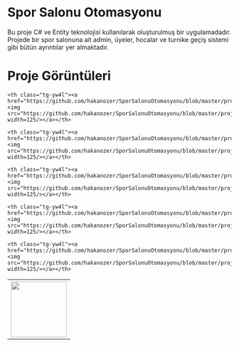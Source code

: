 
# Spor Salonu Otomasyonu

Bu proje C# ve Entity teknolojisi kullanılarak oluşturulmuş bir uygulamadadır. Projede bir spor salonuna ait admin, üyeler, hocalar ve turnike geçiş sistemi gibi bütün ayrıntılar yer almaktadır.


# Proje Görüntüleri

<table class="tg">
  <tr>
  
  <th class="tg-yw4l"><a href="https://github.com/hakanozer/SporSalonuOtomasyonu/blob/master/proje_goruntuleri/1.png"><img src="https://github.com/hakanozer/SporSalonuOtomasyonu/blob/master/proje_goruntuleri/1.png" width=125/></a></th>
  
    <th class="tg-yw4l"><a href="https://github.com/hakanozer/SporSalonuOtomasyonu/blob/master/proje_goruntuleri/2.fw.png"><img src="https://github.com/hakanozer/SporSalonuOtomasyonu/blob/master/proje_goruntuleri/2.fw.png" width=125/></a></th>
    
    <th class="tg-yw4l"><a href="https://github.com/hakanozer/SporSalonuOtomasyonu/blob/master/proje_goruntuleri/3.fw.png"><img src="https://github.com/hakanozer/SporSalonuOtomasyonu/blob/master/proje_goruntuleri/3.fw.png" width=125/></a></th>
    
    <th class="tg-yw4l"><a href="https://github.com/hakanozer/SporSalonuOtomasyonu/blob/master/proje_goruntuleri/4.fw.png"><img src="https://github.com/hakanozer/SporSalonuOtomasyonu/blob/master/proje_goruntuleri/4.fw.png" width=125/></a></th>
    
    <th class="tg-yw4l"><a href="https://github.com/hakanozer/SporSalonuOtomasyonu/blob/master/proje_goruntuleri/5.fw.png"><img src="https://github.com/hakanozer/SporSalonuOtomasyonu/blob/master/proje_goruntuleri/5.fw.png" width=125/></a></th>
    
    <th class="tg-yw4l"><a href="https://github.com/hakanozer/SporSalonuOtomasyonu/blob/master/proje_goruntuleri/6.fw.png"><img src="https://github.com/hakanozer/SporSalonuOtomasyonu/blob/master/proje_goruntuleri/6.fw.png" width=125/></a></th>
    
  </tr>
</table>

